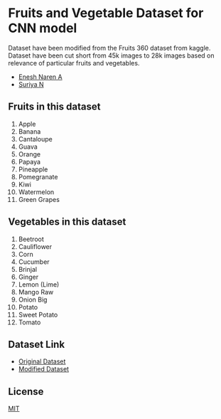 # Fruits and Vegetable Dataset for CNN model

Dataset have been modified from the Fruits 360 dataset
from kaggle. Dataset have been cut short from 45k images to 28k images
based on relevance of particular fruits and vegetables.
- [Enesh Naren A](https://github.com/Enesh1542)
- [Suriya N](https://github.com/SuriyaNatarajan)

##  Fruits in this dataset
1.  Apple
2.  Banana
3.  Cantaloupe
4.  Guava
5.  Orange
6.  Papaya
7.  Pineapple
8. Pomegranate
9. Kiwi
10. Watermelon
11. Green Grapes

## Vegetables in this dataset
1. Beetroot
2. Cauliflower
3. Corn
4. Cucumber
5. Brinjal
6. Ginger
7. Lemon (Lime)
8. Mango Raw
9. Onion Big
10. Potato
11. Sweet Potato
12. Tomato


## Dataset Link

 - [Original Dataset](https://www.kaggle.com/datasets/moltean/fruits)
 - [Modified Dataset](https://drive.google.com/drive/folders/1xoxdWS-jGlUQx7VE4UqepZWojgT2dmIu?usp=sharing)


## License

[MIT](https://choosealicense.com/licenses/mit/)
